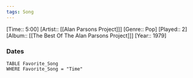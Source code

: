 ```yaml
---
tags: Song  
---
```

[Time:: 5:00]
[Artist:: [[Alan Parsons Project]]]
[Genre:: Pop]
[Played:: 2]
[Album:: [[The Best Of The Alan Parsons Project]]]
[Year:: 1979]
### Dates
````dataview
TABLE Favorite_Song
WHERE Favorite_Song = "Time"
````